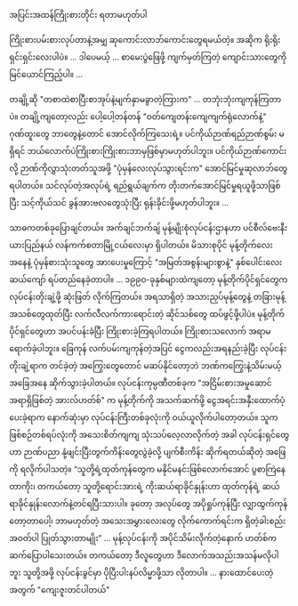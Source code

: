 အပြင်းအထန်ကြိုးစားတိုင်း ရတာမဟုတ်ပါ

ကြိုးစားပမ်းစားလုပ်တာနဲ့အမျှ ဆုကောင်းလာဘ်ကောင်းတွေရမယ်တဲ့။ အဆိုက ရိုးရိုးရှင်းရှင်းလေးပါပဲ။ 
... 
ဒါပေမယ့် ... 
စာမေးပွဲဖြေဖို့ ကျက်မှတ်ကြတဲ့ ကျောင်းသားတွေကို မြင်ယောင်ကြည့်ပါ။
... 

တချို့ဆို "တစာထဲစာပြီးစာအုပ်နဲ့မျက်နှာမခွာတဲ့ကြားက" ... တဘုံးဘုံးကျကုန်ကြတာပဲ။ 
တချို့ကျတော့လည်း ပေါ့ပေါ့တန်တန် "ဝတ်ကျေတန်းကျေကျက်ရုံလောက်နဲ့" ဂုဏ်ထူးတွေ ဘာတွေနဲ့တောင် အောင်လိုက်ကြသေးရဲ့။ 
ပင်ကိုယ်ဉာဏ်ရည်ဉာဏ်စွမ်း မရှိရင် ဘယ်လောက်ပဲကြိုးစားကြိုးစားဘာမှဖြစ်မှာမဟုတ်ပါဘူး။ 
ပင်ကိုယ်ဉာဏ်ကောင်းလို့ ဉာဏ်ကိုလွှာသုံးတတ်သူအဖို့ "ပုံမှန်လေးလုပ်သွားရင်းက" အောင်မြင်မှုဆုလာဘ်တွေ ရပါတယ်။ 
သင်လုပ်တဲ့အလုပ်ရဲ့ ရည်ရွယ်ချက်က တိုးတက်အောင်မြင်မှုရယူဖို့သာဖြစ်ပြီး သင့်ကိုယ်သင် ခွန်အားဗလတွေသုံးပြီး ရုန်းခိုင်းဖို့မဟုတ်ပါဘူး။
...

သာဓကတစ်ခုပြောချင်တယ်။
အက်ချင်ဘက်ချ် မုန့်မျိုးစုံလုပ်ငန်းဌာနဟာ ပင်စီလ်ဗေးနီးယားပြည်နယ် လန်ကက်စတာမြို့ငယ်လေးမှာ ရှိပါတယ်။ မိသားစုပိုင် မုန့်တိုက်လေးအနေနဲ့ ပုံမှန်စားသုံးသူတွေ အားပေးမှုကြောင့် "အမြတ်အစွန်းများစွာနဲ့" နှစ်ပေါင်းလေးဆယ်ကျော် ရပ်တည်နေခဲ့တာပါ။ 
...
၁၉၉၀-ခုနှစ်များထဲကျတော့ မုန့်တိုက်ပိုင်ရှင်တွေက လုပ်ငန်းတိုးချဲ့ဖို့ ဆုံးဖြတ် လိုက်ကြတယ်။ အရသာရှိတဲ့ အသားညှပ်မုန့်တွေနဲ့ တခြားမုန့်အသစ်တွေထုတ်ပြီး လက်လီလက်ကားရောင်းတဲ့ ဆိုင်သစ်တွေ ထပ်ဖွင့်ဖို့ပါပဲ။ မုန့်တိုက်ပိုင်ရှင်တွေဟာ အပင်ပန်းခံပြီး ကြိုးစားခဲ့ကြရပါတယ်။ ကြိုးစားသလောက် အရာမရောက်ခဲ့ပါဘူး။ 
ခြေကုန် လက်ပမ်းကျကုန်တဲ့အပြင် ငွေကလည်းအရနည်းခဲ့ပြီး လုပ်ငန်းတိုးချဲ့ရာက တင်ခဲ့တဲ့ အကြွေးတွေတောင် မဆပ်နိုင်တော့ဘဲ ဘဏ်ကကြွေးနဲ့သိမ်းမယ့်အခြေအနေ ဆိုက်သွားခဲ့ပါတယ်။ လုပ်ငန်းကုမ္ပဏီတစ်ခုက "အငြိမ်းစားအမှုဆောင်အရာရှိဖြစ်တဲ့ အားလ်ဟတ်စ်" က မုန့်တိုက်ကို အသက်ဆက်ဖို့ ငွေအရင်းအနှီးထောက်ပံ့ပေးခဲ့ရာက နောက်ဆုံးမှာ လုပ်ငန်းကြီးတစ်ခုလုံးကို ဝယ်ယူလိုက်ပါတော့တယ်။ 
သူက ဖြစ်စဉ်တစ်ရပ်လုံးကို အသေးစိတ်ကျကျ သုံးသပ်လေ့လာလိုက်တဲ့ အခါ လုပ်ငန်းရှင်တွေဟာ ဉာဏ်ပညာ နုံ့ဖျင်းပြီးတွက်ကိန်းတွေလွဲခဲ့လို့ ပျက်စီးကိန်း ဆိုက်ရတယ်ဆိုတဲ့ အဖြေကို ရလိုက်ပါသတဲ့။ “သူတို့ရဲ့ထုတ်ကုန်တွေက မနိုင်မနင်းဖြစ်လောက်အောင် ပွစာကြဲနေတာကိုး၊ တကယ်တော့ သူတို့ရောင်းအားရဲ့ ကိုးဆယ်ရာခိုင်နှုန်းဟာ ထုတ်ကုန်ရဲ့ ဆယ်ရာခိုင်နှုန်းလောက်နဲ့တင်ရပြီးသားပါ။ ခုတော့ အလုပ်တွေ အပိုရှုပ်ကုန်ပြီး လျှာထွက်ကုန်တော့တာပေါ့၊ ဘာမဟုတ်တဲ့ အသေးအမွှားလေးတွေ လိုက်ကောက်ရင်းက ရှိတဲ့ခါးစည်းအဝတ်ပါ ပြုတ်သွားတာမျိုး” 
... 
မုန့်လုပ်ငန်းကို အပိုင်သိမ်းလိုက်တဲ့နောက် ဟတ်စ်က ဆက်ပြောပါသေးတယ်။ တကယ်တော့ ဒီလူတွေဟာ ဒီလောက်အသည်းအသန်မလိုပါဘူး သူတို့အဖို့ လုပ်ငန်းခွင်မှာ ပိုပြီးပါးနပ်လိမ္မာဖို့သာ လိုတာပါ။
... နားထောင်ပေးတဲ့အတွက် "ကျေးဇူးတင်ပါတယ်"

